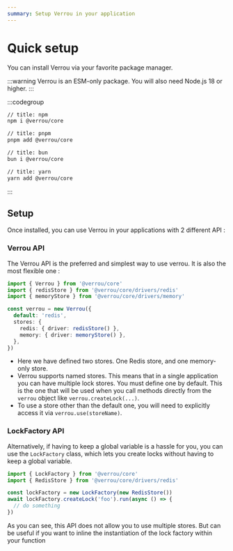 ```yaml
---
summary: Setup Verrou in your application
---
```


# Quick setup

You can install Verrou via your favorite package manager.

:::warning
Verrou is an ESM-only package. You will also need Node.js 18 or higher.
:::

:::codegroup

```sh
// title: npm
npm i @verrou/core
```

```sh
// title: pnpm
pnpm add @verrou/core
```

```sh
// title: bun
bun i @verrou/core
```

```sh
// title: yarn
yarn add @verrou/core
```

:::

## Setup

Once installed, you can use Verrou in your applications with 2 different API :

### Verrou API

The Verrou API is the preferred and simplest way to use verrou. It is also the most flexible one :

```ts
import { Verrou } from '@verrou/core'
import { redisStore } from '@verrou/core/drivers/redis'
import { memoryStore } from '@verrou/core/drivers/memory'

const verrou = new Verrou({
  default: 'redis',
  stores: {
    redis: { driver: redisStore() },
    memory: { driver: memoryStore() },
  },
})
```

- Here we have defined two stores. One Redis store, and one memory-only store.
- Verrou supports named stores. This means that in a single application you can have multiple lock stores. You must define one by default. This is the one that will be used when you call methods directly from the `verrou` object like `verrou.createLock(...)`.
- To use a store other than the default one, you will need to explicitly access it via `verrou.use(storeName)`.

### LockFactory API

Alternatively, if having to keep a global variable is a hassle for you, you can use the `LockFactory` class, which lets you create locks without having to keep a global variable.

```ts
import { LockFactory } from '@verrou/core'
import { RedisStore } from '@verrou/core/drivers/redis'

const lockFactory = new LockFactory(new RedisStore())
await lockFactory.createLock('foo').run(async () => {
  // do something
})
```

As you can see, this API does not allow you to use multiple stores. But can be useful if you want to inline the instantiation of the lock factory within your function

